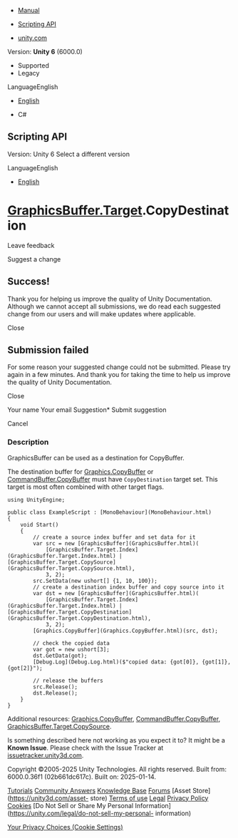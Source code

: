 [ ]()

  * [Manual](../Manual/index.html)
  * [Scripting API](../ScriptReference/index.html)

  * [unity.com](https://unity.com/)

Version: **Unity 6** (6000.0)

  * Supported
  * Legacy

LanguageEnglish

  * [English]()

  * C#

[ ](https://docs.unity3d.com)

## Scripting API

Version: Unity 6 Select a different version

LanguageEnglish

  * [English]()

#  [GraphicsBuffer.Target](GraphicsBuffer.Target.html).CopyDestination

Leave feedback

Suggest a change

## Success!

Thank you for helping us improve the quality of Unity Documentation. Although
we cannot accept all submissions, we do read each suggested change from our
users and will make updates where applicable.

Close

## Submission failed

For some reason your suggested change could not be submitted. Please <a>try
again</a> in a few minutes. And thank you for taking the time to help us
improve the quality of Unity Documentation.

Close

Your name Your email Suggestion* Submit suggestion

Cancel

[ ]()

### Description

GraphicsBuffer can be used as a destination for CopyBuffer.

The destination buffer for [Graphics.CopyBuffer](Graphics.CopyBuffer.html) or
[CommandBuffer.CopyBuffer](Rendering.CommandBuffer.CopyBuffer.html) must have
`CopyDestination` target set. This target is most often combined with other
target flags.

    
    
    using UnityEngine;  
      
    public class ExampleScript : [MonoBehaviour](MonoBehaviour.html)
    {
        void Start()
        {
            // create a source index buffer and set data for it
            var src = new [GraphicsBuffer](GraphicsBuffer.html)(
                [GraphicsBuffer.Target.Index](GraphicsBuffer.Target.Index.html) | [GraphicsBuffer.Target.CopySource](GraphicsBuffer.Target.CopySource.html),
                3, 2);
            src.SetData(new ushort[] {1, 10, 100});
            // create a destination index buffer and copy source into it
            var dst = new [GraphicsBuffer](GraphicsBuffer.html)(
                [GraphicsBuffer.Target.Index](GraphicsBuffer.Target.Index.html) | [GraphicsBuffer.Target.CopyDestination](GraphicsBuffer.Target.CopyDestination.html),
                3, 2);
            [Graphics.CopyBuffer](Graphics.CopyBuffer.html)(src, dst);  
      
            // check the copied data
            var got = new ushort[3];
            dst.GetData(got);
            [Debug.Log](Debug.Log.html)($"copied data: {got[0]}, {got[1]}, {got[2]}");  
      
            // release the buffers
            src.Release();
            dst.Release();
        }
    }
    

Additional resources: [Graphics.CopyBuffer](Graphics.CopyBuffer.html),
[CommandBuffer.CopyBuffer](Rendering.CommandBuffer.CopyBuffer.html),
[GraphicsBuffer.Target.CopySource](GraphicsBuffer.Target.CopySource.html).

Is something described here not working as you expect it to? It might be a
**Known Issue**. Please check with the Issue Tracker at
[issuetracker.unity3d.com](https://issuetracker.unity3d.com).

Copyright ©2005-2025 Unity Technologies. All rights reserved. Built from:
6000.0.36f1 (02b661dc617c). Built on: 2025-01-14.

[Tutorials](https://unity3d.com/learn) [Community
Answers](https://answers.unity3d.com) [Knowledge
Base](https://support.unity3d.com/hc/en-us)
[Forums](https://forum.unity3d.com) [Asset Store](https://unity3d.com/asset-
store) [Terms of use](https://docs.unity3d.com/Manual/TermsOfUse.html)
[Legal](https://unity.com/legal) [Privacy
Policy](https://unity.com/legal/privacy-policy)
[Cookies](https://unity.com/legal/cookie-policy) [Do Not Sell or Share My
Personal Information](https://unity.com/legal/do-not-sell-my-personal-
information)

[Your Privacy Choices (Cookie Settings)](javascript:void\(0\);)

